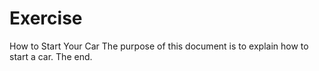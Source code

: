 # Exercise
How to Start Your Car
The purpose of this document is to explain how to start a car. 
The end.

